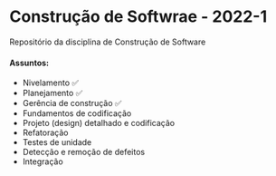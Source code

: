 # Construção de Softwrae - 2022-1
Repositório da disciplina de Construção de Software

#### Assuntos:

* Nivelamento :white_check_mark:
* Planejamento :white_check_mark:
* Gerência de construção :white_check_mark:
* Fundamentos de codificação
* Projeto (design) detalhado e codificação
* Refatoração
* Testes de unidade
* Detecção e remoção de defeitos
* Integração 
